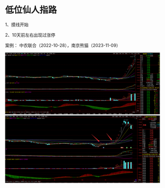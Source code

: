 # 低位仙人指路

1、摸线开始

2、10天前左右出现过涨停

案例： 中农联合（2022-10-28），南京熊猫（2023-11-09）

<img  src=../assets/img/中农联合.png />
<img  src=../assets/img/南京熊猫.png />